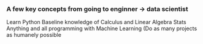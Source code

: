 ### A few key concepts from going to enginner -> data scientist

Learn Python
Baseline knowledge of Calculus and Linear Algebra
Stats
Anything and all programming with Machine Learning (Do as many projects as humanely possible
